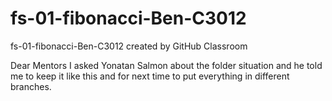 # fs-01-fibonacci-Ben-C3012
fs-01-fibonacci-Ben-C3012 created by GitHub Classroom



Dear Mentors
I asked Yonatan Salmon about the folder situation and he told me to keep it like this 
and for next time to put everything in different branches.
